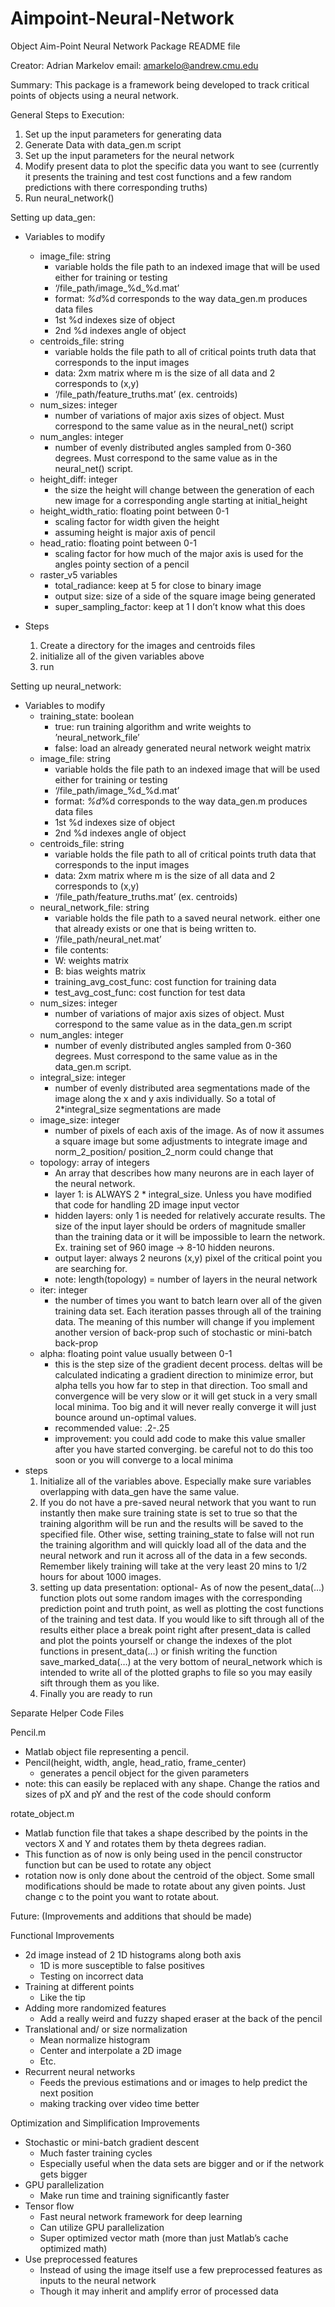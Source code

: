 # Aimpoint-Neural-Network


Object Aim-Point Neural Network Package README file

Creator: Adrian Markelov
email: amarkelo@andrew.cmu.edu


Summary:
This package is a framework being developed to track critical points of objects using a neural network. 

General Steps to Execution:
1. Set up the input parameters for generating data
2. Generate Data with data_gen.m script
3. Set up the input parameters for the neural network
4. Modify present data to plot the specific data you want to see
   (currently it presents the training and test cost functions and
    a few random predictions with there corresponding truths)
5. Run neural_network()


Setting up data_gen:
- Variables to modify
	- image_file: string
        * variable holds the file path to an indexed image that will be used either
          for training or testing
        * ‘/file_path/image_%d_%d.mat’
        * format: _%d_%d corresponds to the way data_gen.m produces data files
        * 1st %d indexes size of object
        * 2nd %d indexes angle of object
	- centroids_file: string
        * variable holds the file path to all of critical points truth data
			    that corresponds to the input images
        * data: 2xm matrix where m is the size of all data and 2 corresponds to (x,y)
        * ‘/file_path/feature_truths.mat’ (ex. centroids)
	- num_sizes: integer
        - number of variations of major axis sizes of object. Must correspond to
			    the same value as in the neural_net() script
	- num_angles: integer
        - number of evenly distributed angles sampled from 0-360 degrees. Must 
			    correspond to the same value as in the neural_net() script.
	- height_diff: integer
        - the size the height will change between the generation of each new image
			    for a corresponding angle starting at initial_height
	- height_width_ratio: floating point between 0-1
        - scaling factor for width given the height
        - assuming height is major axis of pencil
	- head_ratio: floating point between 0-1
        - scaling factor for how much of the major axis is used for the angles pointy
			    section of a pencil
	- raster_v5 variables
		- total_radiance: keep at 5 for close to binary image
		- output size: size of a side of the square image being generated
		- super_sampling_factor: keep at 1 I don’t know what this does


- Steps
	1. Create a directory for the images and centroids files
	2. initialize all of the given variables above
	3. run





Setting up neural_network:
- Variables to modify
	- training_state: boolean
        - true: run training algorithm and write weights to ’neural_network_file’
        - false: load an already generated neural network weight matrix
	- image_file: string
        - variable holds the file path to an indexed image that will be used either
			    for training or testing
        - ‘/file_path/image_%d_%d.mat’
        - format: _%d_%d corresponds to the way data_gen.m produces data files
        - 1st %d indexes size of object
        - 2nd %d indexes angle of object
	- centroids_file: string
        - variable holds the file path to all of critical points truth data
			    that corresponds to the input images
        - data: 2xm matrix where m is the size of all data and 2 corresponds to (x,y)
        - ‘/file_path/feature_truths.mat’ (ex. centroids)
	- neural_network_file: string
        - variable holds the file path to a saved neural network. either one that
			    already exists or one that is being written to.
        - ‘/file_path/neural_net.mat’
        - file contents: 
        - W: weights matrix
        - B: bias weights matrix
        - training_avg_cost_func: cost function for training data
        - test_avg_cost_func: cost function for test data
	- num_sizes: integer
        - number of variations of major axis sizes of object. Must correspond to
			    the same value as in the data_gen.m script
	- num_angles: integer
        - number of evenly distributed angles sampled from 0-360 degrees. Must 
			    correspond to the same value as in the data_gen.m script.
	- integral_size: integer
        - number of evenly distributed area segmentations made of the image along the 
			    x and y axis individually. So a total of 2*integral_size segmentations are made
	- image_size: integer
        - number of pixels of each axis of the image. As of now it assumes a square image
			    but some adjustments to integrate image and norm_2_position/ position_2_norm
			    could change that
	- topology: array of integers
        - An array that describes how many neurons are in each layer of the neural network.
        - layer 1: is ALWAYS 2 * integral_size. Unless you have modified that code for handling
			    2D image input vector
        - hidden layers: only 1 is needed for relatively accurate results. The size of the input
			    layer should be orders of magnitude smaller than the training data or it will be impossible
			    to learn the network. Ex. training set of 960 image -> 8-10 hidden neurons.
        - output layer: always 2 neurons (x,y) pixel of the critical point you are searching for.
        - note: length(topology) = number of layers in the neural network
	- iter: integer
        - the number of times you want to batch learn over all of the given training data set. Each
			    iteration passes through all of the training data. The meaning of this number will change 
			    if you implement another version of back-prop such of stochastic or mini-batch back-prop
	- alpha: floating point value usually between 0-1
        - this is the step size of the gradient decent process. deltas will be calculated indicating
			    a gradient direction to minimize error, but alpha tells you how far to step in that direction.
			    Too small and convergence will be very slow or it will get stuck in a very small local minima.
			    Too big and it will never really converge it will just bounce around un-optimal values.
        - recommended value: .2-.25
        - improvement: you could add code to make this value smaller after you have started converging.
			    be careful not to do this too soon or you will converge to a local minima
- steps
	1. Initialize all of the variables above. Especially make sure variables overlapping with data_gen have the same value.
	2. If you do not have a pre-saved neural network that you want to run instantly then make sure training state is set to true
	   so that the training algorithm will be run and the results will be saved to the specified file. Other wise, setting training_state
	   to false will not run the training algorithm and will quickly load all of the data and the neural network and run it across all of
	   the data in a few seconds. Remember likely training will take at the very least 20 mins to 1/2 hours for about 1000 images.
	3. setting up data presentation: optional- As of now the pesent_data(…) function plots out some random images with the corresponding 
	   prediction point and truth point, as well as plotting the cost functions of the training and test data. If you would like to sift 
	   through all of the results either place a break point right after present_data is called and plot the points yourself or change the
	   indexes of the plot functions in present_data(…) or finish writing the function save_marked_data(…) at the very bottom of neural_network
	   which is intended to write all of the plotted graphs to file so you may easily sift through them as you like. 
	4. Finally you are ready to run

Separate Helper Code Files

Pencil.m
- Matlab object file representing a pencil.
- Pencil(height, width, angle, head_ratio, frame_center)
	- generates a pencil object for the given parameters
- note: this can easily be replaced with any shape. Change the ratios and sizes
	of pX and pY and the rest of the code should conform

rotate_object.m
- Matlab function file that takes a shape described by the points in the vectors X and Y
  and rotates them by theta degrees radian.
- This function as of now is only being used in the pencil constructor function but can be
  used to rotate any object
- rotation now is only done about the centroid of the object. Some small modifications 
  should be made to rotate about any given points. Just change c to the point you want
  to rotate about.




Future: (Improvements and additions that should be made)

Functional Improvements
- 2d image instead of 2 1D histograms along both axis
	- 1D is more susceptible to false positives
	- Testing on incorrect data
- Training at different points
	- Like the tip
- Adding more randomized features
	- Add a really weird and fuzzy shaped eraser at the back of the pencil
- Translational and/ or size normalization
	- Mean normalize histogram
	- Center and interpolate a 2D image
	- Etc.
- Recurrent neural networks 
	- Feeds the previous estimations and or images to help predict the next position
	- making tracking over video time better

Optimization and Simplification Improvements
- Stochastic or mini-batch gradient descent
	- Much faster training cycles
	- Especially useful when the data sets are bigger and or if the network gets bigger
- GPU parallelization
	- Make run time and training significantly faster
- Tensor flow
	- Fast neural network framework for deep learning
	- Can utilize GPU parallelization
	- Super optimized vector math (more than just Matlab’s cache optimized math)
- Use preprocessed features
	- Instead of using the image itself use a few preprocessed features as inputs to the
	  neural network 
	- Though it may inherit and amplify error of processed data 
